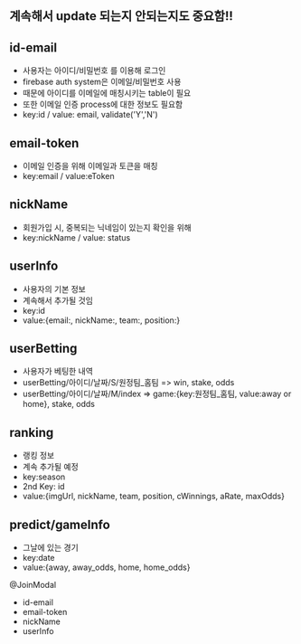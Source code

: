 ## 계속해서 update 되는지 안되는지도 중요함!!

## id-email ##
- 사용자는 아이디/비밀번호 를 이용해 로그인
- firebase auth system은 이메일/비밀번호 사용
- 때문에 아이디를 이메일에 매칭시키는 table이 필요
- 또한 이메일 인증 process에 대한 정보도 필요함
- key:id / value: email, validate('Y','N')

## email-token ##
- 이메일 인증을 위해 이메일과 토큰을 매칭
- key:email / value:eToken

## nickName ##
- 회원가입 시, 중복되는 닉네임이 있는지 확인을 위해
- key:nickName / value: status

## userInfo ##
- 사용자의 기본 정보
- 계속해서 추가될 것임
- key:id
- value:{email:, nickName:, team:, position:}

## userBetting ##
- 사용자가 베팅한 내역
- userBetting/아이디/날짜/S/원정팀_홈팀 => win, stake, odds
- userBetting/아이디/날짜/M/index => game:{key:원정팀_홈팀, value:away or home}, stake, odds

## ranking ##
- 랭킹 정보
- 계속 추가될 예정
- key:season
- 2nd Key: id
- value:{imgUrl, nickName, team, position, cWinnings, aRate, maxOdds}

## predict/gameInfo ##
- 그날에 있는 경기
- key:date
- value:{away, away_odds, home, home_odds}



@JoinModal
- id-email
- email-token
- nickName
- userInfo
